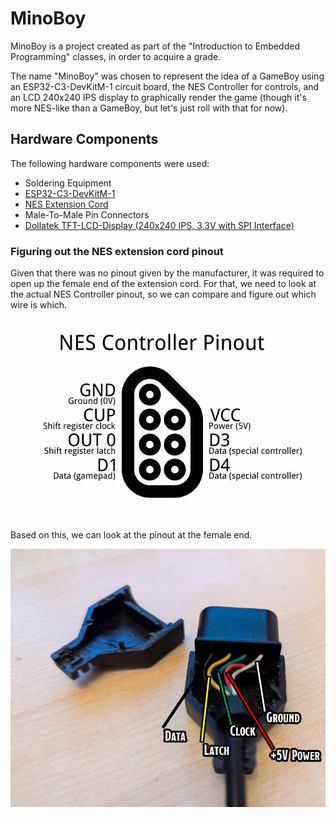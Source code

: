 # MinoBoy

MinoBoy is a project created as part of the "Introduction to Embedded Programming" classes, in order to acquire a grade.

The name "MinoBoy" was chosen to represent the idea of a GameBoy using an ESP32-C3-DevKitM-1 circuit board, the NES Controller for controls, and an LCD 240x240 IPS display to graphically render the game (though it's more NES-like than a GameBoy, but let's just roll with that for now).

## Hardware Components

The following hardware components were used:

* Soldering Equipment
* [ESP32-C3-DevKitM-1](https://amzn.eu/d/9a1SwUs)
* [NES Extension Cord](https://www.micomputer.es/en/nes/450-super-nintendo-extension-cable.html)
* Male-To-Male Pin Connectors
* [Dollatek TFT-LCD-Display (240x240 IPS, 3.3V with SPI Interface)](https://www.amazon.de/gp/product/B07QJY5H9G/)

### Figuring out the NES extension cord pinout

Given that there was no pinout given by the manufacturer, it was required to open up the female end of the extension cord. For that, we need to look at the actual NES Controller pinout, so we can compare and figure out which wire is which.

[![NES Controller Pinout](documentation/images/nes-controller-pinout.png)](http://psmay.com/wp-content/uploads/2011/10/nes-controller-pinout.png)

Based on this, we can look at the pinout at the female end.

![NES Extension Cord Pinout](documentation/images/open_extension_cord_female_end.png)